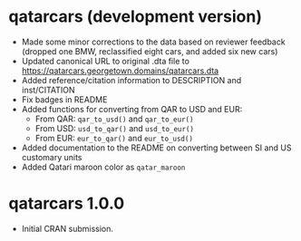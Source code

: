 # qatarcars (development version)

- Made some minor corrections to the data based on reviewer feedback (dropped one BMW, reclassified eight cars, and added six new cars)
- Updated canonical URL to original .dta file to <https://qatarcars.georgetown.domains/qatarcars.dta>
- Added reference/citation information to DESCRIPTION and inst/CITATION
- Fix badges in README
- Added functions for converting from QAR to USD and EUR:
  - From QAR: `qar_to_usd()` and `qar_to_eur()`
  - From USD: `usd_to_qar()` and `usd_to_eur()`
  - From EUR: `eur_to_qar()` and `eur_to_usd()`
- Added documentation to the README on converting between SI and US customary units
- Added Qatari maroon color as `qatar_maroon`

# qatarcars 1.0.0

- Initial CRAN submission.
